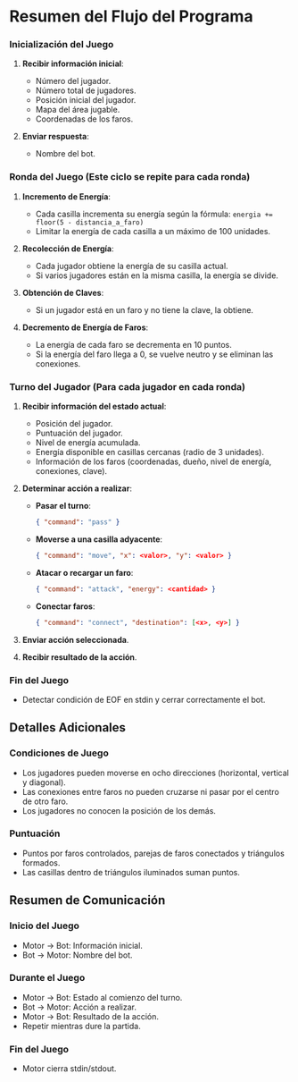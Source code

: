 # Resumen del Flujo del Programa

### Inicialización del Juego

1. **Recibir información inicial**:
    - Número del jugador.
    - Número total de jugadores.
    - Posición inicial del jugador.
    - Mapa del área jugable.
    - Coordenadas de los faros.

2. **Enviar respuesta**:
    - Nombre del bot.

### Ronda del Juego (Este ciclo se repite para cada ronda)

1. **Incremento de Energía**:
    - Cada casilla incrementa su energía según la fórmula:
      ```energia += floor(5 - distancia_a_faro)```
    - Limitar la energía de cada casilla a un máximo de 100 unidades.

2. **Recolección de Energía**:
    - Cada jugador obtiene la energía de su casilla actual.
    - Si varios jugadores están en la misma casilla, la energía se divide.

3. **Obtención de Claves**:
    - Si un jugador está en un faro y no tiene la clave, la obtiene.

4. **Decremento de Energía de Faros**:
    - La energía de cada faro se decrementa en 10 puntos.
    - Si la energía del faro llega a 0, se vuelve neutro y se eliminan las conexiones.

### Turno del Jugador (Para cada jugador en cada ronda)

1. **Recibir información del estado actual**:
    - Posición del jugador.
    - Puntuación del jugador.
    - Nivel de energía acumulada.
    - Energía disponible en casillas cercanas (radio de 3 unidades).
    - Información de los faros (coordenadas, dueño, nivel de energía, conexiones, clave).

2. **Determinar acción a realizar**:
    - **Pasar el turno**:
      ```json
      { "command": "pass" }
      ```
    - **Moverse a una casilla adyacente**:
      ```json
      { "command": "move", "x": <valor>, "y": <valor> }
      ```
    - **Atacar o recargar un faro**:
      ```json
      { "command": "attack", "energy": <cantidad> }
      ```
    - **Conectar faros**:
      ```json
      { "command": "connect", "destination": [<x>, <y>] }
      ```

3. **Enviar acción seleccionada**.

4. **Recibir resultado de la acción**.

### Fin del Juego

- Detectar condición de EOF en stdin y cerrar correctamente el bot.

## Detalles Adicionales

### Condiciones de Juego

- Los jugadores pueden moverse en ocho direcciones (horizontal, vertical y diagonal).
- Las conexiones entre faros no pueden cruzarse ni pasar por el centro de otro faro.
- Los jugadores no conocen la posición de los demás.

### Puntuación

- Puntos por faros controlados, parejas de faros conectados y triángulos formados.
- Las casillas dentro de triángulos iluminados suman puntos.

## Resumen de Comunicación

### Inicio del Juego

- Motor -> Bot: Información inicial.
- Bot -> Motor: Nombre del bot.

### Durante el Juego

- Motor -> Bot: Estado al comienzo del turno.
- Bot -> Motor: Acción a realizar.
- Motor -> Bot: Resultado de la acción.
- Repetir mientras dure la partida.

### Fin del Juego

- Motor cierra stdin/stdout.